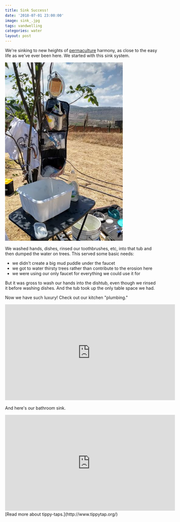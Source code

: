 ```yaml
---
title: Sink Success!
date: '2018-07-01 23:00:00'
image: sink_.jpg
tags: vandwelling
categories: water
layout: post
---
```


We're sinking to new heights of [permaculture](https://reverdecer.annalisagross.com/2018/06/20/what-is-permaculture/) harmony, as close to the easy life as we've ever been here.
We started with this sink system.

[![](/images/sink_old_.jpg)](/images/sink_old.jpg)

We washed hands, dishes, rinsed our toothbrushes, etc, into that tub and then dumped the water on trees. This served some basic needs:
* we didn't create a big mud puddle under the faucet
* we got to water thirsty trees rather than contribute to the erosion here
* we were using our only faucet for everything we could use it for

But it was gross to wash our hands into the dishtub, even though we rinsed it before washing dishes. And the tub took up the only table space we had.

Now we have such luxury! Check out our kitchen "plumbing."
<iframe width="560" height="315" src="https://www.youtube.com/embed/lF-MDYSZsiM" frameborder="0" allow="autoplay; encrypted-media" allowfullscreen></iframe>

And here's our bathroom sink.
<iframe width="560" height="315" src="https://www.youtube.com/embed/6XRiLU-zDVA" frameborder="0" allow="autoplay; encrypted-media" allowfullscreen></iframe>
[Read more about tippy-taps.](http://www.tippytap.org/)